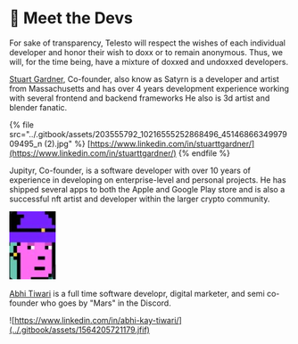 # 🤝 Meet the Devs

For sake of transparency, Telesto will respect the wishes of each individual developer and honor their wish to doxx or to remain anonymous. Thus, we will, for the time being, have a mixture of doxxed and undoxxed developers.

[Stuart Gardner](https://www.linkedin.com/in/stuarttgardner/), Co-founder, also know as Satyrn is a developer and artist from Massachusetts and has over 4 years development experience working with several frontend and backend frameworks He also is 3d artist and blender fanatic.&#x20;

{% file src="../.gitbook/assets/203555792_10216555252868496_4514686634997909495_n (2).jpg" %}
[https://www.linkedin.com/in/stuarttgardner/](https://www.linkedin.com/in/stuarttgardner/)
{% endfile %}



Jupityr, Co-founder, is a software developer with over 10 years of experience in developing on enterprise-level and personal projects. He has shipped several apps to both the Apple and Google Play store and is also a successful nft artist and developer within the larger crypto community.

![](../.gitbook/assets/jupiter.jpg)



[Abhi Tiwari](https://www.linkedin.com/in/abhi-kay-tiwari/) is a full time software developr, digital marketer, and semi co-founder who goes by "Mars" in the Discord.

![https://www.linkedin.com/in/abhi-kay-tiwari/](../.gitbook/assets/1564205721179.jfif)



